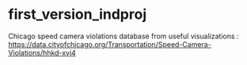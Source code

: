 # first_version_indproj
Chicago speed camera violations database from useful visualizations : https://data.cityofchicago.org/Transportation/Speed-Camera-Violations/hhkd-xvj4
